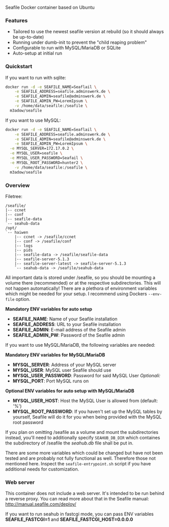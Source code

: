 Seafile Docker container based on Ubuntu

### Features

* Tailored to use the newest seafile version at rebuild (so it should always be up-to-date)
* Running under dumb-init to prevent the "child reaping problem"
* Configurable to run with MySQL/MariaDB or SQLite
* Auto-setup at initial run

### Quickstart

If you want to run with sqlite:
```bash
docker run -d -e SEAFILE_NAME=Seaflail \
	-e SEAFILE_ADDRESS=seafile.adminswerk.de \
	-e SEAFILE_ADMIN=seafile@adminswerk.de \
	-e SEAFILE_ADMIN_PW=LoremIpsum \
	-v /home/data/seafile:/seafile \
  m3adow/seafile
```
If you want to use MySQL:
```bash
docker run -d -e SEAFILE_NAME=Seaflail \
	-e SEAFILE_ADDRESS=seafile.adminswerk.de \
	-e SEAFILE_ADMIN=seafile@adminswerk.de \
	-e SEAFILE_ADMIN_PW=LoremIpsum \
  -e MYSQL_SERVER=172.17.0.2 \
  -e MYSQL_USER=seafile \
  -e MYSQL_USER_PASSWORD=Seafail \
  -e MYSQL_ROOT_PASSWORD=hunter2 \
	-v /home/data/seafile:/seafile \
  m3adow/seafile
```

### Overview

Filetree:
```
/seafile/
|-- ccnet
|-- conf
|-- seafile-data
`-- seahub-data
/opt/
`-- haiwen
    |-- ccnet -> /seafile/ccnet
    |-- conf -> /seafile/conf
    |-- logs
    |-- pids
    |-- seafile-data -> /seafile/seafile-data
    |-- seafile-server-5.1.3
    |-- seafile-server-latest -> seafile-server-5.1.3
    `-- seahub-data -> /seafile/seahub-data
```

All important data is stored under /seafile, so you should be mounting a volume there (recommended) or at the respective subdirectories. This will not happen automatically!
There are a plethora of environment variables which might be needed for your setup. I recommend using Dockers `--env-file` option.

**Mandatory ENV variables for auto setup**

* **SEAFILE_NAME**: Name of your Seafile installation
* **SEAFILE_ADDRESS**: URL to your Seafile installation
* **SEAFILE_ADMIN**: E-mail address of the Seafile admin
* **SEAFILE_ADMIN_PW**: Password of the Seafile admin

If you want to use MySQL/MariaDB, the following variables are needed:

**Mandatory ENV variables for MySQL/MariaDB**

* **MYSQL_SERVER**: Address of your MySQL server
* **MYSQL_USER**: MySQL user Seafile should use
* **MYSQL_USER_PASSWORD**: Password for said MySQL User
*Optionali:*
* **MYSQL_PORT**: Port MySQL runs on

**Optional ENV variables for auto setup with MySQL/MariaDB**
* **MYSQL_USER_HOST**: Host the MySQL User is allowed from (default: '%')
* **MYSQL_ROOT_PASSWORD**: If you haven't set up the MySQL tables by yourself, Seafile will do it for you when being provided with the MySQL root password

If you plan on omitting /seafile as a volume and mount the subdirectories instead, you'll need to additionally specify `SEAHUB_DB_DIR` which containes the subdirectory of /seafile the *seahub.db* file shall be put in.

There are some more variables which could be changed but have not been tested and are probably not fully functional as well. Therefore those not mentioned here. Inspect the `seafile-entrypoint.sh` script if you have additional needs for customization.

### Web server
This container does not include a web server. It's intended to be run behind a reverse proxy. You can read more about that in the Seafile manual: http://manual.seafile.com/deploy/

If you want to run seahub in fastcgi mode, you can pass ENV variables **SEAFILE_FASTCGI=1** and **SEAFILE_FASTCGI_HOST=0.0.0.0**

